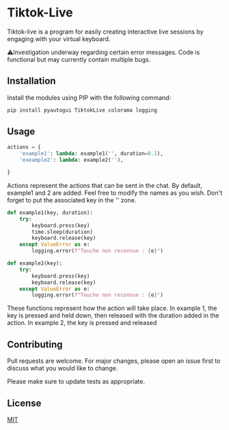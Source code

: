 # Tiktok-Live

Tiktok-live is a program for easily creating interactive live sessions by engaging with your virtual keyboard.

⚠️Investigation underway regarding certain error messages. Code is functional but may currently contain multiple bugs.

## Installation

Install the modules using PIP with the following command:
```bash
pip install pyautogui TiktokLive colorama logging
```

## Usage

```python
actions = {
    'example1': lambda: example1('', duration=0.1),
    'exeample2': lambda: example2(''),

}
```
Actions represent the actions that can be sent in the chat.
By default, example1 and 2 are added. Feel free to modify the names as you wish.
Don't forget to put the associated key in the '' zone.


```python
def example1(key, duration):
    try:
        keyboard.press(key)
        time.sleep(duration)
        keyboard.release(key)
    except ValueError as e:
        logging.error(f"Touche non reconnue : {e}")

def example2(key):
    try:
        keyboard.press(key)
        keyboard.release(key)
    except ValueError as e:
        logging.error(f"Touche non reconnue : {e}")

```
These functions represent how the action will take place.
In example 1, the key is pressed and held down, then released with the duration added in the action.
In example 2, the key is pressed and released


## Contributing

Pull requests are welcome. For major changes, please open an issue first
to discuss what you would like to change.

Please make sure to update tests as appropriate.

## License

[MIT](https://choosealicense.com/licenses/mit/)
